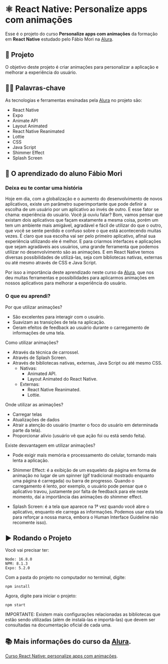 # ⚛️ React Native: Personalize apps com animações

Esse é o projeto do curso **Personalize apps com animações** da formação em **React Native** estudado pelo Fábio Mori na [Alura](https://www.alura.com.br/).

## 📱 Projeto

O objetivo deste projeto é criar animações para personalizar a aplicação e melhorar a experiência do usuário.

## 🧑‍💻 Palavras-chave

As tecnologias e ferramentas ensinadas pela [Alura](https://www.alura.com.br/) no projeto são:

- React Native
- Expo
- Animate API
- Layout Animated
- React Native Reanimated
- Lottie
- CSS
- Java Script
- Shimmer Effect
- Splash Screen

## 📲 O aprendizado do aluno Fábio Mori
### Deixa eu te contar uma história

Hoje em dia, com a globalização e o aumento do desenvolvimento de novos aplicativos, existe um parâmetro superimportante que pode definir a escolha de um usuário por um aplicativo ao invés de outro. E esse fator se chama: experiência do usuário. Você já ouviu falar? Bom, vamos pensar que existam dois aplicativos que façam exatamente a mesma coisa, porém um tem um ambiente mais amigável, agradável e fácil de utilizar do que o outro, que você se sente perdido e confuso sobre o que está acontecendo muitas vezes. É claro que sua escolha vai ser pelo primeiro aplicativo, afinal sua experiência utilizando ele é melhor. E para criarmos interfaces e aplicações que sejam agradáveis aos usuários, uma grande ferramenta que podemos utilizar no desenvolvimento são as animações. E em React Native temos diversas possibilidades de utilizá-las, seja com bibliotecas nativas, externas ou até mesmo através de CSS e Java Script. 

Por isso a importância deste aprendizado neste curso da [Alura](https://www.alura.com.br/), que nos deu muitas ferramentas e possibilidades para aplicarmos animações em nossos aplicativos para melhorar a experiência do usuário.

### O que eu aprendi?

Por que utilizar animações?
  - São excelentes para interagir com o usuário.
  - Suavizam as transições de tela na aplicação.
  - Geram efeitos de feedback ao usuário durante o carregamento de informações de uma tela.

Como utilizar animações?
  - Através da técnica de carrossel.
  - Através de Splash Screen.
  - Através de bibliotecas nativas, externas, Java Script ou até mesmo CSS.
    - Nativas:
      - Animated API.
      - Layout Animated do React Native.
    - Externas:
      - React Native Reanimated.
      - Lottie.
  
Onde utilizar as animações?
  - Carregar telas
  - Atualizações de dados
  - Atrair a atenção do usuário (manter o foco do usuário em determinada parte da tela).
  - Proporcionar alívio (usuário vê que ação foi ou está sendo feita).
  
Existe desvantagem em utilizar animações?
  - Pode exigir mais memória e processamento do celular, tornando mais lenta a aplicação.
  
- Shimmer Effect: é a exibição de um esqueleto da página em forma de animação no lugar de um spinner (gif tradicional mostrado enquanto uma página é carregada) ou barra de progresso. Quando o carregamento é lento, por exemplo, o usuário pode pensar que o aplicativo travou, justamente por falta de feedback para ele neste momento, daí a importância das animações do shimmer effect.

- Splash Screen: é a tela que aparece na 1ª vez quando você abre o aplicativo, enquanto ele carrega as informações. Podemos usar esta tela para reforçar a nossa marca, embora o Human Interface Guideline não recomente isso).

## ▶️ Rodando o Projeto

Você vai precisar ter:
```
Node: 16.8.0
NPM: 8.1.3
Expo: 5.2.0
```
Com a pasta do projeto no computador no terminal, digite:
```
npm install
```
Agora, digite para iniciar o projeto:
```
npm start
```
IMPORTANTE: Existem mais configurações relacionadas as bibliotecas que estão sendo utilizadas (além de instalá-las e importá-las) que devem ser consultadas na documentação oficial de cada uma.

## 📚 Mais informações do curso da [Alura](https://www.alura.com.br/).

[Curso  React Native: personalize apps com animações](https://cursos.alura.com.br/course/react-native-personalize-apps-animacoes).
